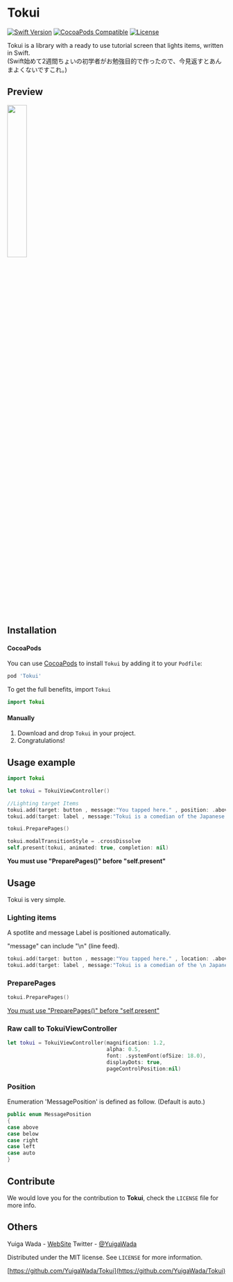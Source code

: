 # Tokui
[![Swift Version][swift-image]][swift-url]
[![CocoaPods Compatible](https://img.shields.io/cocoapods/v/EZSwiftExtensions.svg)](https://img.shields.io/cocoapods/v/LFAlertController.svg)
[![License][license-image]][license-url]
<!-- [![Carthage compatible](https://img.shields.io/badge/Carthage-compatible-4BC51D.svg?style=flat)](https://github.com/Carthage/Carthage)
-->


Tokui is a library with a ready to use tutorial screen that lights items, written in Swift.<br>
(Swift始めて2週間ちょいの初学者がお勉強目的で作ったので、今見返すとあんまよくないですこれ。)


## Preview
<img src="image.gif" width=30%>

## Installation

#### CocoaPods
You can use [CocoaPods](http://cocoapods.org/) to install `Tokui` by adding it to your `Podfile`:

```ruby
pod 'Tokui'
```

To get the full benefits,  import `Tokui` 

``` swift
import Tokui
```
<!--
#### Carthage
Create a `Cartfile` that lists the framework and run `carthage update`. Follow the [instructions](https://github.com/Carthage/Carthage#if-youre-building-for-ios) to add `$(SRCROOT)/Carthage/Build/iOS/Tokui.framework` to an iOS project.

```
github "YuigaWada/Tokui"
```-->
#### Manually
1. Download and drop ```Tokui``` in your project.  
2. Congratulations!  

## Usage example

```swift
import Tokui

let tokui = TokuiViewController()

//Lighting target Items
tokui.add(target: button , message:"You tapped here." , position: .above)
tokui.add(target: label , message:"Tokui is a comedian of the Japanese comedy duo Tutorial.")

tokui.PreparePages()

tokui.modalTransitionStyle = .crossDissolve
self.present(tokui, animated: true, completion: nil)
```

**You must use "PreparePages()" before "self.present"**

## Usage
Tokui is very simple.

### Lighting items

A spotlite and message Label is positioned automatically.

"message" can include "\n" (line feed).

```swift
tokui.add(target: button , message:"You tapped here." , location: .above)
tokui.add(target: label , message:"Tokui is a comedian of the \n Japanese comedy duo Tutorial.")
```
### PreparePages

```swift
tokui.PreparePages()
```
<u>You must use "PreparePages()" before "self.present"</u>

### Raw call to TokuiViewController

```swift
let tokui = TokuiViewController(magnification: 1.2,
                                alpha: 0.5,
                                font: .systemFont(ofSize: 18.0),
                                displayDots: true,
                                pageControlPosition:nil)
```

### Position

Enumeration 'MessagePosition' is defined as follow.
(Default is auto.)

```swift
public enum MessagePosition
{
case above
case below
case right
case left
case auto
}
```


## Contribute

We would love you for the contribution to **Tokui**, check the ``LICENSE`` file for more info.



## Others

Yuiga Wada -  [WebSite](https://yuigawada.github.io/) 
Twitter         - [@YuigaWada](https://twitter.com/YuigaWada) 





Distributed under the MIT license. See ``LICENSE`` for more information.

[https://github.com/YuigaWada/Tokui](https://github.com/YuigaWada/Tokui)




[swift-image]:https://img.shields.io/badge/swift-5.0-orange.svg
[swift-url]: https://swift.org/
[license-image]: https://img.shields.io/badge/License-MIT-blue.svg
[license-url]: LICENSE
[codebeat-image]: https://codebeat.co/badges/c19b47ea-2f9d-45df-8458-b2d952fe9dad
[codebeat-url]: https://codebeat.co/projects/github-com-vsouza-awesomeios-com
